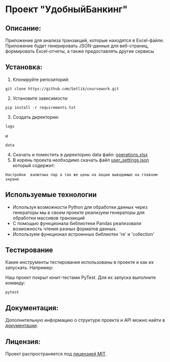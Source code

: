 # Проект "УдобныйБанкинг"

## Описание:

Приложение для анализа транзакций, которые находятся в Excel-файле. Приложение будет генерировать JSON-данные для
веб-страниц, формировать Excel-отчеты, а также предоставлять другие сервисы

## Установка:

1. Клонируйте репозиторий:

```
git clone https://github.com/Setlik/coursework.git
```

2. Установите зависимости:

```
pip install -r requirements.txt
```
3. Создать директории:
```
logs
```
и
```
data
```
4. Скачать и поместить в директорию data файл:
[operations.xlsx](operations)
5. В корень проекта необходимо скачать файл [user_settings.json](settings) который содержит:
```
Настройки  валютных пар а так же цены на акции выводимые на главном экране 
```

## Используемые технологии

- Используя возможности Python для обработки данных через генераторы мы в своем проекте реализуем генераторы для
  обработки массивов транзакций
- C помощью функционала библиотеки Pandas реализовали возможность чтения разных форматов данных.
- Используем функционал встроенных библиотек 're' и 'collection'

## Тестирование

Какие инструменты тестирования использованы в проекте и как их запускать. Например:

Наш проект покрыт юнит-тестами PyTest.
Для их запуска выполните команду:

```
pytest
```

## Документация:

Дополнительную информацию о структуре проекта и API можно найти в [документации](doc).

## Лицензия:

Проект распространяется под [лицензией MIT](LICENSE).

